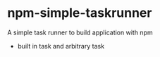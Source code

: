 # npm-simple-taskrunner
A simple task runner to build application with npm

- built in task and arbitrary task
